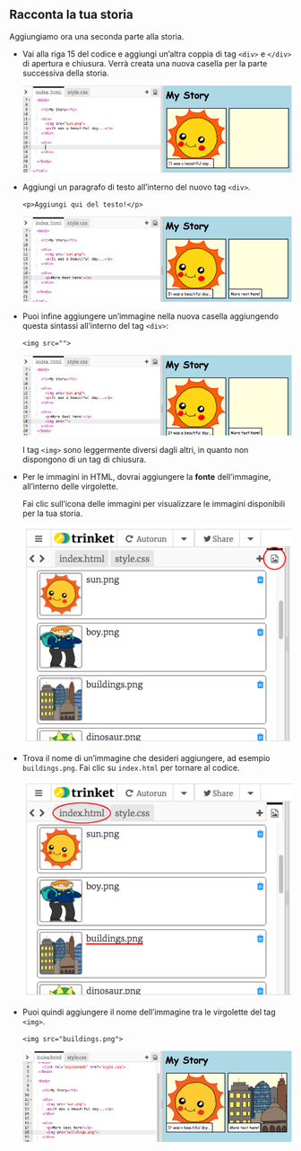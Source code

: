 ## Racconta la tua storia

Aggiungiamo ora una seconda parte alla storia.

+ Vai alla riga 15 del codice e aggiungi un’altra coppia di tag `<div>` e `</div>` di apertura e chiusura. Verrà creata una nuova casella per la parte successiva della storia.

	![screenshot](images/story-div.png)

+ Aggiungi un paragrafo di testo all’interno del nuovo tag `<div>`.

	```
	<p>Aggiungi qui del testo!</p>
	```

	![screenshot](images/story-paragraph.png)

+ Puoi infine aggiungere un’immagine nella nuova casella aggiungendo questa sintassi all’interno del tag `<div>`:

	```
	<img src="">
	```

	![screenshot](images/story-img-tag.png)

	I tag `<img>` sono leggermente diversi dagli altri, in quanto non dispongono di un tag di chiusura.

+ Per le immagini in HTML, dovrai aggiungere la __fonte__ dell’immagine, all’interno delle virgolette.

	Fai clic sull’icona delle immagini per visualizzare le immagini disponibili per la tua storia.

	![screenshot](images/story-see-images.png)

+ Trova il nome di un’immagine che desideri aggiungere, ad esempio `buildings.png`. Fai clic su `index.html` per tornare al codice.

	![screenshot](images/story-image-name.png)

+ Puoi quindi aggiungere il nome dell’immagine tra le virgolette del tag `<img>`.

	```
	<img src="buildings.png">
	```

	![screenshot](images/story-image-name-add.png)
